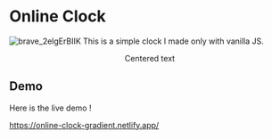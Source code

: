 # Online Clock
![brave_2elgErBIIK](https://user-images.githubusercontent.com/58810865/150636566-dad86f97-27fb-4708-a493-0dc178763993.png)
This is a simple clock I made only with vanilla JS.
<p style="text-align: center;">Centered text</p>

## Demo

Here is the live demo !

https://online-clock-gradient.netlify.app/

